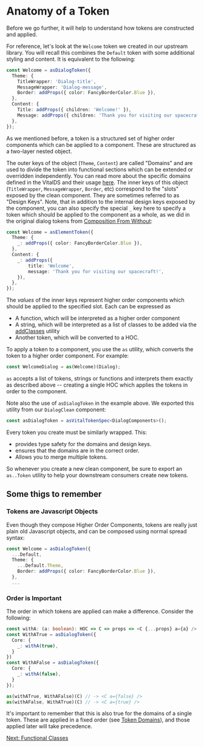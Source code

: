 # Anatomy of a Token

Before we go further, it will help to understand how tokens are constructed
and applied.

For reference, let's look at the `Welcome` token we created in our
upstream library. You will recall this combines the `Default` token with some
additional styling and content.  It is equivalent to the following:

```ts
const Welcome = asDialogToken({
  Theme: {
    TitleWrapper: 'Dialog-title',
    MessageWrapper: 'Dialog-message',
    Border: addProps({ color: FancyBorderColor.Blue }),
  },
  Content: {
    Title: addProps({ children: 'Welcome!' }),
    Message: addProps({ children: 'Thank you for visiting our spacecraft!' }),
  },
});
```

As we mentioned before, a token is a structured set of higher order components
which can be applied to a component.  These are structured as a two-layer
nested object.

The outer keys of the object (`Theme`, `Content`) are called "Domains" and are
used to divide the token into functional sections which can be extended or
overridden independently. You can read more about the specific domains defined
in the VitalDS and their usage [here](). The inner keys of this object
(`TitleWrapper`, `MessageWrapper`, `Border`, etc) correspond to the "slots"
exposed by the clean component. They are sometimes referred to as "Design Keys".
Note, that in addition to the internal design keys exposed by the component,
you can also specify the special `_` key here to specify a token which should
be applied to the component as a whole, as we did in the original dialog tokens
from [Composition From Without](./ComposingFromWithout.md):

```ts
const Welcome = asElementToken({
  Theme: {
    _: addProps({ color: FancyBorderColor.Blue }),
  },
  Content: {
    _: addProps({
        title: 'Welcome',
        message: 'Thank you for visiting our spacecraft!',
    }),
  },
});
```

The *values* of the inner keys represent higher order components which should
be applied to the specified slot. Each can be expressed as 
- A function, which will be interpreted as a higher order component
- A string, which will be interpreted as a list of classes to be added via the
  [addClasses]() utility
- Another token, which will be converted to a HOC.

To apply a token to a component, you use the `as` utility, which converts the token
to a higher order component. For example:

```ts
const WelcomeDialog = as(Welcome)(Dialog);
```

`as` accepts a list of tokens, strings or functions and interprets them exactly as
described above -- creating a single HOC which applies the tokens in order to the
component.

Note also the use of `asDialogToken` in the example above.  We exported this utility
from our `DialogClean` component:

```ts
const asDialogToken = asVitalTokenSpec<DialogComponents>();
```

Every token you create must be similarly wrapped. This:
- provides type safety for the domains and design keys.
- ensures that the domains are in the correct order.
- Allows you to merge multiple tokens.

So whenever you create a new clean component, be sure to export an `as..Token`
utility to help your downstream consumers create new tokens.

## Some thigs to remember

### Tokens are Javascript Objects
  Even though they compose Higher Order Components, tokens are really just plain
  old Javascript objects, and can be composed using normal spread syntax:

  ```ts
  const Welcome = asDialogToken({
    ...Default,
    Theme: {
      ...Default.Theme,
      Border: addProps({ color: FancyBorderColor.Blue }),
    },
    ...
  ```
### Order is Important
  The order in which tokens are applied can make a difference.  Consider the following:
  ```ts
  const withA: (a: boolean): HOC => C => props => <C {...props} a={a} />
  const WithATrue = asDialogToken({
    Core: {
      _: withA(true),
    }
  })
  const WithAFalse = asDialogToken({
    Core: {
      _: withA(false),
    }
  });

  as(withATrue, WithAFalse)(C) // -> <C a={false} />
  as(withAFalse, WithATrue)(C) // -> <C a={true} />
  ```

  It's important to remember that this is also true for the domains of a single token.
  These are applied in a fixed order (see [Token Domains]()), and those applied
  later will take precedence. 

[Next: Functional Classes](./FunctionalClasses.md)
